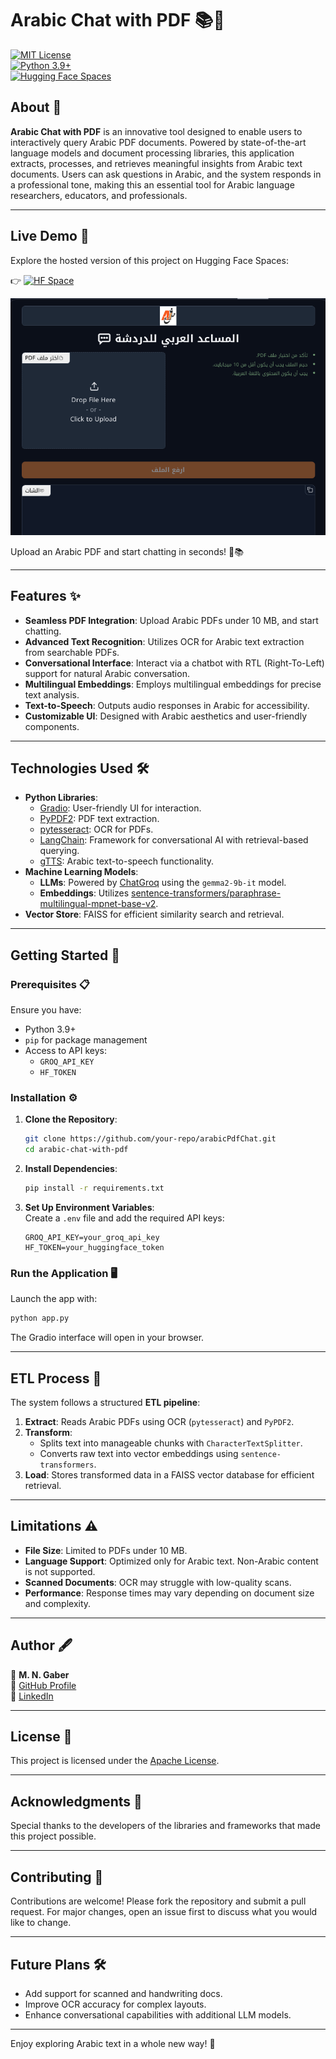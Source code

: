 # Arabic Chat with PDF 📚💬  
[![MIT License](https://img.shields.io/badge/License-Apache-blue.svg)](LICENSE)  
[![Python 3.9+](https://img.shields.io/badge/Python-3.9%2B-green)](https://www.python.org/)  
[![Hugging Face Spaces](https://img.shields.io/badge/Hugging%20Face-Spaces-orange)](https://huggingface.co/spaces/MohammedNasser/Arabic-PDF-Chat)

## About 📖  
**Arabic Chat with PDF** is an innovative tool designed to enable users to interactively query Arabic PDF documents. Powered by state-of-the-art language models and document processing libraries, this application extracts, processes, and retrieves meaningful insights from Arabic text documents. Users can ask questions in Arabic, and the system responds in a professional tone, making this an essential tool for Arabic language researchers, educators, and professionals.  

---

## Live Demo 🚀  
Explore the hosted version of this project on Hugging Face Spaces:  

👉 [![HF Space](https://img.shields.io/badge/Hugging%20Face-Spaces-orange)](https://huggingface.co/spaces/MohammedNasser/Arabic-PDF-Chat)  

![Arabic Chat with PDF Screenshot](assets/archat_screenshot.png)

Upload an Arabic PDF and start chatting in seconds! 💬📚  

---

## Features ✨  
- **Seamless PDF Integration**: Upload Arabic PDFs under 10 MB, and start chatting.  
- **Advanced Text Recognition**: Utilizes OCR for Arabic text extraction from searchable PDFs.  
- **Conversational Interface**: Interact via a chatbot with RTL (Right-To-Left) support for natural Arabic conversation.  
- **Multilingual Embeddings**: Employs multilingual embeddings for precise text analysis.  
- **Text-to-Speech**: Outputs audio responses in Arabic for accessibility.  
- **Customizable UI**: Designed with Arabic aesthetics and user-friendly components.  

---

## Technologies Used 🛠️  
- **Python Libraries**:  
  - [Gradio](https://gradio.app/): User-friendly UI for interaction.  
  - [PyPDF2](https://pypi.org/project/PyPDF2/): PDF text extraction.  
  - [pytesseract](https://github.com/tesseract-ocr/tesseract): OCR for PDFs.  
  - [LangChain](https://github.com/hwchase17/langchain): Framework for conversational AI with retrieval-based querying.  
  - [gTTS](https://github.com/pndurette/gTTS): Arabic text-to-speech functionality.  
- **Machine Learning Models**:  
  - **LLMs**: Powered by [ChatGroq](https://www.groq.com/) using the `gemma2-9b-it` model.  
  - **Embeddings**: Utilizes [sentence-transformers/paraphrase-multilingual-mpnet-base-v2](https://huggingface.co/sentence-transformers).  
- **Vector Store**: FAISS for efficient similarity search and retrieval.  

---

## Getting Started 🚀  

### Prerequisites 📋  
Ensure you have:  
- Python 3.9+  
- `pip` for package management  
- Access to API keys:  
  - `GROQ_API_KEY`  
  - `HF_TOKEN`  

### Installation ⚙️  
1. **Clone the Repository**:  
   ```bash
   git clone https://github.com/your-repo/arabicPdfChat.git
   cd arabic-chat-with-pdf
   ```  
2. **Install Dependencies**:  
   ```bash
   pip install -r requirements.txt
   ```  
3. **Set Up Environment Variables**:  
   Create a `.env` file and add the required API keys:  
   ```env
   GROQ_API_KEY=your_groq_api_key
   HF_TOKEN=your_huggingface_token
   ```  

### Run the Application 🖥️  
Launch the app with:  
```bash
python app.py
```  
The Gradio interface will open in your browser.  

---

## ETL Process 🔄  
The system follows a structured **ETL pipeline**:  
1. **Extract**: Reads Arabic PDFs using OCR (`pytesseract`) and `PyPDF2`.  
2. **Transform**:  
   - Splits text into manageable chunks with `CharacterTextSplitter`.  
   - Converts raw text into vector embeddings using `sentence-transformers`.  
3. **Load**: Stores transformed data in a FAISS vector database for efficient retrieval.  

---

## Limitations ⚠️  
- **File Size**: Limited to PDFs under 10 MB.  
- **Language Support**: Optimized only for Arabic text. Non-Arabic content is not supported.  
- **Scanned Documents**: OCR may struggle with low-quality scans.  
- **Performance**: Response times may vary depending on document size and complexity.  

---

## Author 🖋️  
👤 **M. N. Gaber**  
🔗 [GitHub Profile](https://github.com/MohammedNasserAhmed)  
🔗 [LinkedIn](https://linkedin.com/in/m-n-g)  

---

## License 📄  
This project is licensed under the [Apache License](LICENSE).  

---

## Acknowledgments 🙏  
Special thanks to the developers of the libraries and frameworks that made this project possible.  

---

## Contributing 🤝  
Contributions are welcome! Please fork the repository and submit a pull request. For major changes, open an issue first to discuss what you would like to change.  

---

## Future Plans 🛠️  
- Add support for scanned and handwriting docs.  
- Improve OCR accuracy for complex layouts.  
- Enhance conversational capabilities with additional LLM models.  

---

Enjoy exploring Arabic text in a whole new way! 🎉  
```
